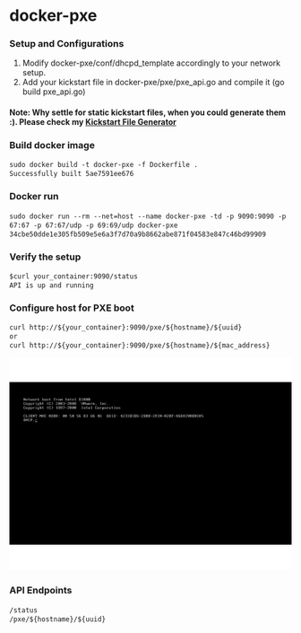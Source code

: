# docker-pxe

### Setup and Configurations
1. Modify docker-pxe/conf/dhcpd_template accordingly to your network setup.
2. Add your kickstart file in docker-pxe/pxe/pxe_api.go and compile it (go build pxe_api.go)

#### Note: Why settle for static kickstart files, when you could generate them :). Please check my [Kickstart File Generator](https://github.com/ppetko/kickstart-generator)

### Build docker image
```
sudo docker build -t docker-pxe -f Dockerfile .
Successfully built 5ae7591ee676
```
### Docker run
```
sudo docker run --rm --net=host --name docker-pxe -td -p 9090:9090 -p 67:67 -p 67:67/udp -p 69:69/udp docker-pxe
34cbe50dde1e305fb509e5e6a3f7d70a9b8662abe871f04583e847c46bd99909
```
### Verify the setup 
```
$curl your_container:9090/status
API is up and running
```

### Configure host for PXE boot 
```
curl http://${your_container}:9090/pxe/${hostname}/${uuid}
or 
curl http://${your_container}:9090/pxe/${hostname}/${mac_address}
```

<p align="center">
<img src="img/pxe.gif" alt="docker-pxe" title="docker-pxe" />
</p>

### API Endpoints
```
/status
/pxe/${hostname}/${uuid}
```

